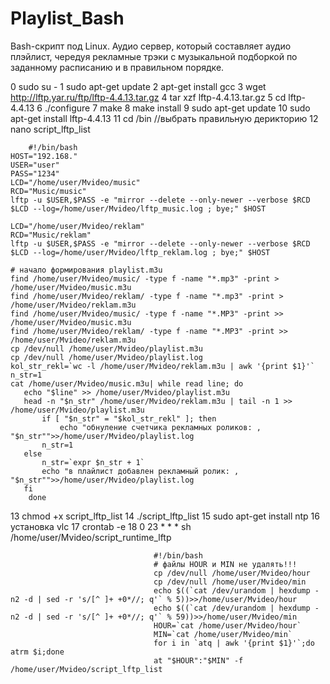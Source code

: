 # Playlist_Bash
Bash-cкрипт под Linux. Аудио сервер, который составляет аудио плэйлист, чередуя рекламные трэки с музыкальной подборкой по заданному расписанию и в правильном порядке.

0 sudo su -
1 sudo apt-get update
2  apt-get install gcc
3  wget http://lftp.yar.ru/ftp/lftp-4.4.13.tar.gz
4  tar xzf lftp-4.4.13.tar.gz
5  cd lftp-4.4.13
6  ./configure
7  make
8  make install
9  sudo apt-get update
10  sudo apt-get install lftp-4.4.13
11  cd /bin  //выбрать правильную дерикторию 
12  nano script_lftp_list

        #!/bin/bash    
	HOST="192.168."
	USER="user"
	PASS="1234"
	LCD="/home/user/Mvideo/music"
	RCD="Music/music"
	lftp -u $USER,$PASS -e "mirror --delete --only-newer --verbose $RCD $LCD --log=/home/user/Mvideo/lftp_music.log ; bye;" $HOST

	LCD="/home/user/Mvideo/reklam"
	RCD="Music/reklam"
	lftp -u $USER,$PASS -e "mirror --delete --only-newer --verbose $RCD $LCD --log=/home/user/Mvideo/lftp_reklam.log ; bye;" $HOST

	# начало формирования playlist.m3u
	find /home/user/Mvideo/music/ -type f -name "*.mp3" -print > /home/user/Mvideo/music.m3u
	find /home/user/Mvideo/reklam/ -type f -name "*.mp3" -print > /home/user/Mvideo/reklam.m3u
	find /home/user/Mvideo/music/ -type f -name "*.MP3" -print >> /home/user/Mvideo/music.m3u
	find /home/user/Mvideo/reklam/ -type f -name "*.MP3" -print >> /home/user/Mvideo/reklam.m3u
	cp /dev/null /home/user/Mvideo/playlist.m3u
	cp /dev/null /home/user/Mvideo/playlist.log
	kol_str_rekl=`wc -l /home/user/Mvideo/reklam.m3u | awk '{print $1}'`
	n_str=1
	cat /home/user/Mvideo/music.m3u| while read line; do                     
	   echo "$line" >> /home/user/Mvideo/playlist.m3u
	   head -n "$n_str" /home/user/Mvideo/reklam.m3u | tail -n 1 >> /home/user/Mvideo/playlist.m3u
           if [ "$n_str" = "$kol_str_rekl" ]; then
               echo "обнуление счетчика рекламных роликов: , "$n_str"">>/home/user/Mvideo/playlist.log
	       n_str=1
	   else
	       n_str=`expr $n_str + 1`
	       echo "в плайлист добавлен рекламный ролик: , "$n_str"">>/home/user/Mvideo/playlist.log
	   fi
        done
	 
13  chmod +x script_lftp_list
14  ./script_lftp_list
15  sudo apt-get install ntp
16  установка vlc
17  crontab -e
18  0 23 * * * sh /home/user/Mvideo/script_runtime_lftp

                                    #!/bin/bash
                                    # файлы HOUR и MIN не удалять!!!
                                    cp /dev/null /home/user/Mvideo/hour
                                    cp /dev/null /home/user/Mvideo/min
                                    echo $((`cat /dev/urandom | hexdump -n2 -d | sed -r 's/[^ ]+ +0*//; q'` % 5))>>/home/user/Mvideo/hour
                                    echo $((`cat /dev/urandom | hexdump -n2 -d | sed -r 's/[^ ]+ +0*//; q'` % 59))>>/home/user/Mvideo/min
                                    HOUR=`cat /home/user/Mvideo/hour`
                                    MIN=`cat /home/user/Mvideo/min`
                                    for i in `atq | awk '{print $1}'`;do atrm $i;done
                                    at "$HOUR":"$MIN" -f /home/user/Mvideo/script_lftp_list
  
